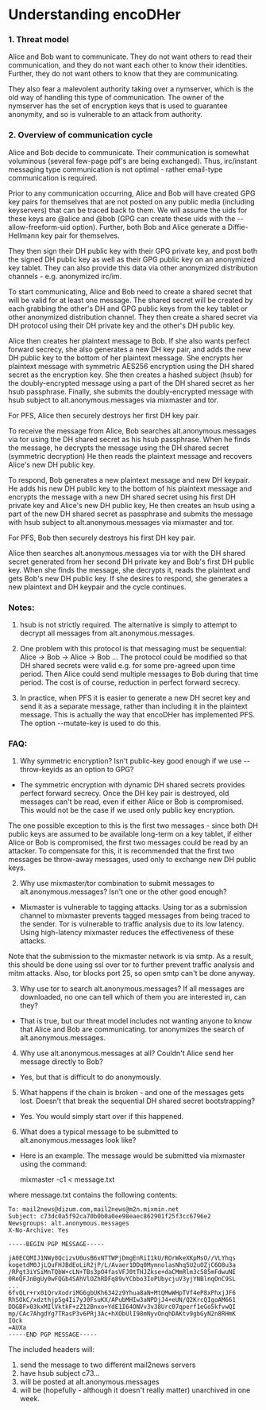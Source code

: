 Understanding encoDHer
===

### 1. Threat model

Alice and Bob want to communicate.  They do not want others to
read their communication, and they do not want each other to
know their identities.  Further, they do not want others to
know that they are communicating.

They also fear a malevolent authority taking over a nymserver,
which is the old way of handling this type of communication.
The owner of the nymserver has the set of encryption keys
that is used to guarantee anonymity, and so is vulnerable to
an attack from authority.

### 2. Overview of communication cycle

Alice and Bob decide to communicate.  Their communication is
somewhat voluminous (several few-page pdf's are being exchanged).
Thus, irc/instant messaging type communication is not optimal -
rather email-type communication is required.

Prior to any communication occurring, Alice and Bob will have
created GPG key pairs for themselves that are not posted on any
public media (including keyservers) that can be traced back
to them.  We will assume the uids for these keys are @alice and
@bob (GPG can create these uids with the --allow-freeform-uid
option). Further, both Bob and Alice generate a Diffie-Hellmann
key pair for themselves.

They then sign their DH public key with their GPG private key,
and post both the signed DH public key as well as their GPG
public key on an anonymized key tablet. They can also provide
this data via other anonymized distribution channels - e.g.
anonymized irc/im.

To start communicating, Alice and Bob need to create
a shared secret that will be valid for at least one message.
The shared secret will be created by each grabbing the
other's DH and GPG public keys from the key tablet or other
anonymized distribution channel.  They then create a
shared secret via DH protocol using their DH private key and
the other's DH public key.

Alice then creates her plaintext message to Bob. If she also
wants perfect forward secrecy, she also generates a new
DH key pair, and adds the new DH public key to the bottom
of her plaintext message. She encrypts her plaintext message
with symmetric AES256 encryption using the DH shared secret
as the encryption key. She then creates a hashed subject
(hsub) for the doubly-encrypted message using a part of the
DH shared secret as her hsub passphrase. Finally, she submits
the doubly-encrypted message with hsub subject to
alt.anonymous.messages via mixmaster and tor.

For PFS, Alice then securely destroys her first DH key pair.

To receive the message from Alice, Bob searches
alt.anonymous.messages via tor using the DH shared
secret as his hsub passphrase.  When he finds the
message, he decrypts the message using the DH shared secret
(symmetric decryption) He then reads the plaintext message
and recovers Alice's new DH public key.

To respond, Bob generates a new plaintext message and
new DH keypair.  He adds his new DH public key to
the bottom of his plaintext message and encrypts
the message with a new DH shared secret using his
first DH private key and Alice's new DH public key,
He then creates an hsub using a part of the new DH shared
secret as passphrase and submits the message with hsub
subject to alt.anonymous.messages via mixmaster and tor.

For PFS, Bob then securely destroys his first DH key pair.

Alice then searches alt.anonymous.messages via tor with
the DH shared secret generated from her second DH private
key and Bob's first DH public key.  When she finds
the message, she decrypts it, reads the plaintext
and gets Bob's new DH public key. If she desires
to respond, she generates a new plaintext and DH
keypair and the cycle continues.

### Notes:

1. hsub is not strictly required.  The alternative
is simply to attempt to decrypt all messages from
alt.anonymous.messages.

2. One problem with this protocol is that messaging
must be sequential: Alice -> Bob -> Alice -> Bob ...
The protocol could be modified so that DH shared
secrets were valid e.g. for some pre-agreed upon
time period.  Then Alice could send multiple
messages to Bob during that time period.  The cost
is of course, reduction in perfect forward secrecy.

3. In practice, when PFS it is easier to generate a new DH secret
key and send it as a separate message, rather than including
it in the plaintext message.  This is actually the way
that encoDHer has implemented PFS.  The option --mutate-key
is used to do this.

### FAQ:

1. Why symmetric encryption?  Isn't public-key good
enough if we use --throw-keyids as an option to
GPG?

  * The symmetric encryption with dynamic DH shared
secrets provides perfect forward secrecy.  Once
the DH key pair is destroyed, old messages can't be
read, even if either Alice or Bob is compromised.
This would not be the case if we used only public
key encryption.

  The one possible exception to this is the first
two messages - since both DH public keys are assumed
to be available long-term on a key tablet, if
either Alice or Bob is compromised, the first two
messages could be read by an attacker.  To compensate
for this, it is recommended that the first two messages
be throw-away messages, used only to exchange new
DH public keys.

2. Why use mixmaster/tor combination to submit
messages to alt.anonymous.messages? Isn't one
or the other good enough?

  * Mixmaster is vulnerable to tagging attacks. Using
tor as a submission channel to mixmaster prevents
tagged messages from being traced to the sender. Tor
is vulnerable to traffic analysis due to its low
latency.  Using high-latency mixmaster reduces the
effectiveness of these attacks.

  Note that the submission to the mixmaster network is
via smtp.  As a result, this should be done using ssl
over tor to further prevent traffic analysis and mitm
attacks. Also, tor blocks port 25, so open smtp can't
be done anyway.

3. Why use tor to search alt.anonymous.messages? If
all messages are downloaded, no one can tell which of
them you are interested in, can they?

  * That is true, but our threat model includes not wanting
anyone to know that Alice and Bob are communicating.
tor anonymizes the search of alt.anonymous.messages.

4. Why use alt.anonymous.messages at all?  Couldn't
Alice send her message directly to Bob?

  * Yes, but that is difficult to do anonymously.

5. What happens if the chain is broken - and one
of the messages gets lost.  Doesn't that break the
sequential DH shared secret bootstrapping?

  * Yes.  You would simply start over if this happened.

6. What does a typical message to be submitted to
alt.anonymous.messages look like?

  * Here is an example.  The message would be submitted
via mixmaster using the command:

     mixmaster -c1 < message.txt

  where message.txt contains the following
contents:

    To: mail2news@dizum.com,mail2news@m2n.mixmin.net
    Subject: c73dc0a5f92ca70b0b0a0ee98eaec862901f25f3cc6796e2
    Newsgroups: alt.anonymous.messages
    X-No-Archive: Yes

    -----BEGIN PGP MESSAGE-----

    jA0ECQMIJ1NWy0QcizvU0usB6xNTTWPjDmgEnRiI1kU/ROrWkeXKpMsO//VLYhqs
    kogetdM0JjLQuFHJBdEoLiR2jP/L/Avaer1DDq0MymnolasNhq5U2uOZjC6O8u3a
    /RPgt3iYSiMnTQbW+cLN+TBs3pO4fasVFJ0tTHJZkse+daCMmRlm3c585mFdwuNE
    0ReQFJnBgUy0wFQGb4SAhVlOZhRDFq89vYCbbo3IoPUbycjuV3yjYNBlnqOnC9SL
    ...
    6fvQLr+rx01QrvXodriMG6gbUKh6342z9Yhua8aN+MtQMwWHpTVf4eP8xPhxjJF6
    RhSOkC/xdzthjp5g4Ii7yJ0FsuKX/APubMHIw3aNPDjJ4+eUN/Q2KrcQIgoAM661
    DDGBFx03kxMIlVktkF+zZ12Bnxo+YdE1I64ONVv3v38Urc07qperf1eGo5kfvwQI
    mp/CAc7AhgdYg7TRasP3v6PRj3Ac+hXObUlI98mNyvOnqhDAKtv9gbGyN2n8RHmK
    IOck
    =AUXa
    -----END PGP MESSAGE-----

  The included headers
will:

  1. send the message to two different mail2news servers  
  2. have hsub subject c73...  
  3. will be posted at alt.anonymous.messages  
  4. will be (hopefully - although it doesn't really matter)
unarchived in one week.
